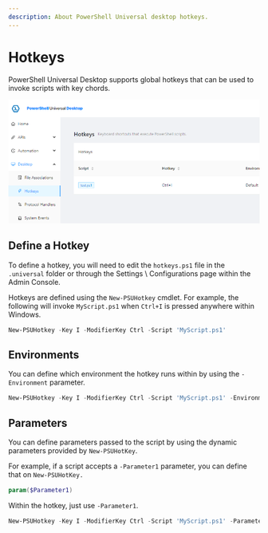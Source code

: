 ```yaml
---
description: About PowerShell Universal desktop hotkeys.
---
```


# Hotkeys

PowerShell Universal Desktop supports global hotkeys that can be used to invoke scripts with key chords.&#x20;

![Hotkeys Page in the Admin Console](<../.gitbook/assets/image (348) (1) (2).png>)

## Define a Hotkey

To define a hotkey, you will need to edit the `hotkeys.ps1` file in the `.universal` folder or through the Settings \ Configurations page within the Admin Console.&#x20;

Hotkeys are defined using the `New-PSUHotkey` cmdlet. For example, the following will invoke `MyScript.ps1` when `Ctrl+I` is pressed anywhere within Windows.&#x20;

```powershell
New-PSUHotkey -Key I -ModifierKey Ctrl -Script 'MyScript.ps1'
```

## Environments&#x20;

You can define which environment the hotkey runs within by using the `-Environment` parameter.&#x20;

```powershell
New-PSUHotkey -Key I -ModifierKey Ctrl -Script 'MyScript.ps1' -Environment 'pwsh'
```

## Parameters&#x20;

You can define parameters passed to the script by using the dynamic parameters provided by `New-PSUHotKey`.&#x20;

For example, if a script accepts a `-Parameter1` parameter, you can define that on `New-PSUHotKey.`

```powershell
param($Parameter1)
```

Within the hotkey, just use `-Parameter1`.&#x20;

```powershell
New-PSUHotkey -Key I -ModifierKey Ctrl -Script 'MyScript.ps1' -Parameter1 'Test'
```
